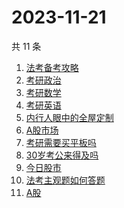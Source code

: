 # 2023-11-21

共 11 条

<!-- BEGIN -->
<!-- 最后更新时间 Tue Nov 21 2023 15:11:27 GMT+0800 (China Standard Time) -->

1. [法考备考攻略](https://www.zhihu.com/search?q=法考备考攻略)
1. [考研政治](https://www.zhihu.com/search?q=考研政治)
1. [考研数学](https://www.zhihu.com/search?q=考研数学)
1. [考研英语](https://www.zhihu.com/search?q=考研英语)
1. [内行人眼中的全屋定制](https://www.zhihu.com/search?q=内行人眼中的全屋定制)
1. [A股市场](https://www.zhihu.com/search?q=A股市场)
1. [考研需要买平板吗](https://www.zhihu.com/search?q=考研需要买平板吗)
1. [30岁考公来得及吗](https://www.zhihu.com/search?q=30岁考公来得及吗)
1. [今日股市](https://www.zhihu.com/search?q=今日股市)
1. [法考主观题如何答题](https://www.zhihu.com/search?q=法考主观题如何答题)
1. [A股](https://www.zhihu.com/search?q=A股)

<!-- END -->
